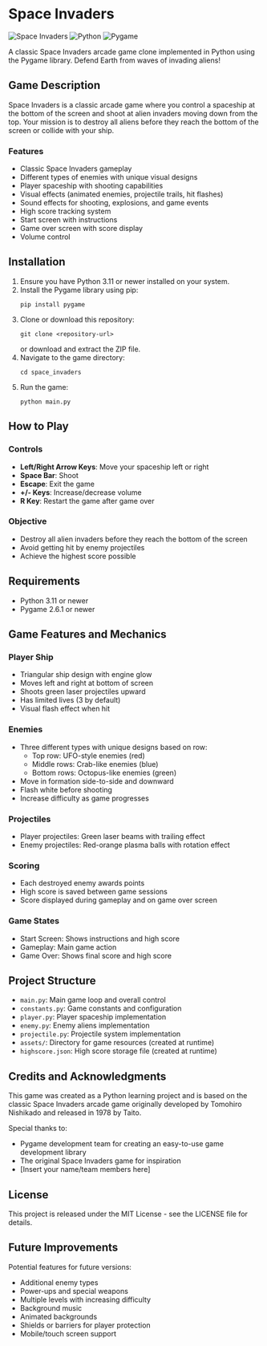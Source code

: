 # Space Invaders

![Space Invaders](https://img.shields.io/badge/Game-Space%20Invaders-green)
![Python](https://img.shields.io/badge/Python-3.11-blue)
![Pygame](https://img.shields.io/badge/Pygame-2.6.1-red)

A classic Space Invaders arcade game clone implemented in Python using the Pygame library. Defend Earth from waves of invading aliens!

## Game Description

Space Invaders is a classic arcade game where you control a spaceship at the bottom of the screen and shoot at alien invaders moving down from the top. Your mission is to destroy all aliens before they reach the bottom of the screen or collide with your ship.

### Features

- Classic Space Invaders gameplay
- Different types of enemies with unique visual designs
- Player spaceship with shooting capabilities
- Visual effects (animated enemies, projectile trails, hit flashes)
- Sound effects for shooting, explosions, and game events
- High score tracking system
- Start screen with instructions
- Game over screen with score display
- Volume control

## Installation

1. Ensure you have Python 3.11 or newer installed on your system.
2. Install the Pygame library using pip:
   ```
   pip install pygame
   ```
3. Clone or download this repository:
   ```
   git clone <repository-url>
   ```
   or download and extract the ZIP file.
4. Navigate to the game directory:
   ```
   cd space_invaders
   ```
5. Run the game:
   ```
   python main.py
   ```

## How to Play

### Controls

- **Left/Right Arrow Keys**: Move your spaceship left or right
- **Space Bar**: Shoot
- **Escape**: Exit the game
- **+/- Keys**: Increase/decrease volume
- **R Key**: Restart the game after game over

### Objective

- Destroy all alien invaders before they reach the bottom of the screen
- Avoid getting hit by enemy projectiles
- Achieve the highest score possible

## Requirements

- Python 3.11 or newer
- Pygame 2.6.1 or newer

## Game Features and Mechanics

### Player Ship
- Triangular ship design with engine glow
- Moves left and right at bottom of screen
- Shoots green laser projectiles upward
- Has limited lives (3 by default)
- Visual flash effect when hit

### Enemies
- Three different types with unique designs based on row:
  - Top row: UFO-style enemies (red)
  - Middle rows: Crab-like enemies (blue)
  - Bottom rows: Octopus-like enemies (green)
- Move in formation side-to-side and downward
- Flash white before shooting
- Increase difficulty as game progresses

### Projectiles
- Player projectiles: Green laser beams with trailing effect
- Enemy projectiles: Red-orange plasma balls with rotation effect

### Scoring
- Each destroyed enemy awards points
- High score is saved between game sessions
- Score displayed during gameplay and on game over screen

### Game States
- Start Screen: Shows instructions and high score
- Gameplay: Main game action
- Game Over: Shows final score and high score

## Project Structure

- `main.py`: Main game loop and overall control
- `constants.py`: Game constants and configuration
- `player.py`: Player spaceship implementation
- `enemy.py`: Enemy aliens implementation
- `projectile.py`: Projectile system implementation
- `assets/`: Directory for game resources (created at runtime)
- `highscore.json`: High score storage file (created at runtime)

## Credits and Acknowledgments

This game was created as a Python learning project and is based on the classic Space Invaders arcade game originally developed by Tomohiro Nishikado and released in 1978 by Taito.

Special thanks to:
- Pygame development team for creating an easy-to-use game development library
- The original Space Invaders game for inspiration
- [Insert your name/team members here]

## License

This project is released under the MIT License - see the LICENSE file for details.

## Future Improvements

Potential features for future versions:
- Additional enemy types
- Power-ups and special weapons
- Multiple levels with increasing difficulty
- Background music
- Animated backgrounds
- Shields or barriers for player protection
- Mobile/touch screen support

